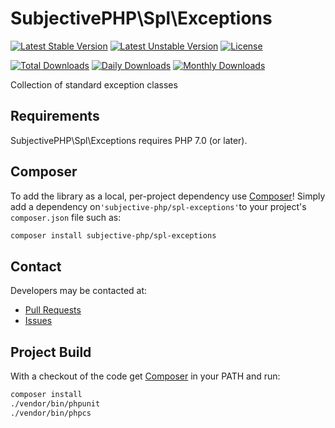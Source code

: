 # SubjectivePHP\Spl\Exceptions

[![Latest Stable Version](https://poser.pugx.org/subjective-php/spl-exceptions/v/stable)](https://packagist.org/packages/subjective-php/spl-exceptions)
[![Latest Unstable Version](https://poser.pugx.org/subjective-php/spl-exceptions/v/unstable)](https://packagist.org/packages/subjective-php/spl-exceptions)
[![License](https://poser.pugx.org/subjective-php/spl-exceptions/license)](https://packagist.org/packages/subjective-php/spl-exceptions)

[![Total Downloads](https://poser.pugx.org/subjective-php/spl-exceptions/downloads)](https://packagist.org/packages/subjective-php/spl-exceptions)
[![Daily Downloads](https://poser.pugx.org/subjective-php/spl-exceptions/d/daily)](https://packagist.org/packages/subjective-php/spl-exceptions)
[![Monthly Downloads](https://poser.pugx.org/subjective-php/spl-exceptions/d/monthly)](https://packagist.org/packages/subjective-php/spl-exceptions)

Collection of standard exception classes

## Requirements

SubjectivePHP\Spl\Exceptions requires PHP 7.0 (or later).

## Composer
To add the library as a local, per-project dependency use [Composer](http://getcomposer.org)! Simply add a dependency on`'subjective-php/spl-exceptions'`to your project's `composer.json` file such as:

```sh
composer install subjective-php/spl-exceptions
```

## Contact
Developers may be contacted at:

 * [Pull Requests](https://github.com/subjective-php/spl-exceptions/pulls)
 * [Issues](https://github.com/subjective-php/spl-exceptions/issues)

## Project Build
With a checkout of the code get [Composer](http://getcomposer.org) in your PATH and run:

```sh
composer install
./vendor/bin/phpunit
./vendor/bin/phpcs
```
